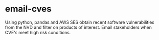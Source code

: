 # email-cves
Using python, pandas and AWS SES obtain recent software vulnerabilities from the NVD and filter on products of interest. Email stakeholders when CVE's meet high risk conditions.
